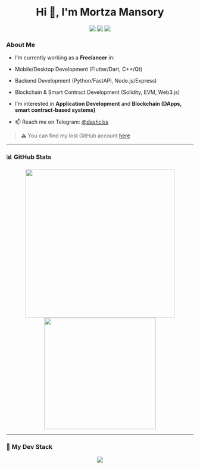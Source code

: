 <h1 align="center">Hi 👋, I'm Mortza Mansory</h1>

<p align="center">
  <img src="https://img.shields.io/badge/Mobile_Dev-Flutter-02569B?style=for-the-badge&logo=flutter&logoColor=white" />
  <img src="https://img.shields.io/badge/Backend-FastAPI-009688?style=for-the-badge&logo=fastapi&logoColor=white" />
  <img src="https://img.shields.io/badge/SmartContract-Solidity-363636?style=for-the-badge&logo=solidity&logoColor=white" />
</p>

###  About Me

-  I’m currently working as a **Freelancer** in:
  -  Mobile/Desktop Development (Flutter/Dart, C++/Qt)
  -  Backend Development (Python/FastAPI, Node.js/Express)
  -  Blockchain & Smart Contract Development (Solidity, EVM, Web3.js)

-  I’m interested in **Application Development** and **Blockchain (DApps, smart contract-based systems)**

- 📫 Reach me on Telegram: [@dashclss](https://t.me/dashclss)

> ⚠ You can find my lost GitHub account [here](https://github.com/mortzaCFT)
---

### 📊 GitHub Stats

<p align="center">
  <img src="https://github-readme-stats.vercel.app/api?username=mortza-mansory&show_icons=true&theme=radical" width="400" />
  <img src="https://github-readme-stats.vercel.app/api/top-langs/?username=mortza-mansory&layout=compact&theme=radical" width="300" />
</p>

---

### 🧩 My Dev Stack

<p align="center">
  <img src="https://skillicons.dev/icons?i=dart,flutter,cpp,python,nodejs,express,fastapi,solidity,mongodb,postgresql,docker,linux,git,web3" />
</p>
